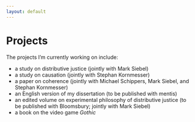 ```yaml
---
layout: default
---
```


# Projects

The projects I’m currently working on include:
+ a study on distributive justice (jointly with Mark Siebel)
+ a study on causation (jointly with Stephan Kornmesser)
+ a paper on coherence (jointly with Michael Schippers, Mark Siebel, and Stephan Kornmesser)
+ an English version of my dissertation (to be published with mentis)
+ an edited volume on experimental philosophy of distributive justice (to be published with Bloomsbury; jointly with Mark Siebel)
+ a book on the video game _Gothic_
